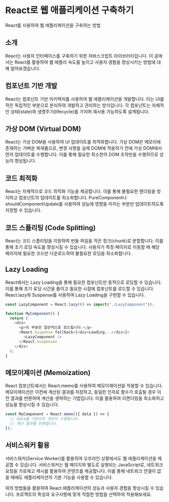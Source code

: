 # React로 웹 애플리케이션 구축하기

React를 사용하여 웹 애플리케이션을 구축하는 방법

## 소개

React는 사용자 인터페이스를 구축하기 위한 자바스크립트 라이브러리입니다. 이 글에서는 React를 활용하여 웹 애플리
속도를 높이고 사용자 경험을 향상시키는 방법에 대해 알아보겠습니다.

## 컴포넌트 기반 개발

React는 컴포넌트 기반 아키텍처를 사용하여 웹 애플리케이션을 개발합니다. 이는 UI를 작은 독립적인 부분으로 분리하여 개발하고 관리하는 방식입니다. 각 컴포넌트는 자체적인 상태(state)와 생명주기(lifecycle)를 가지며 재사용 가능하도록 설계됩니다.

## 가상 DOM (Virtual DOM)

React는 가상 DOM을 사용하여 UI 업데이트를 최적화합니다. 가상 DOM은 메모리에 존재하는 가벼운 복제품으로, 변경 사항을 실제 DOM에 적용하기 전에 가상 DOM에서 먼저 업데이트를 수행합니다. 이를 통해 필요한 최소한의 DOM 조작만을 수행하므로 성능이 향상됩니다.

## 코드 최적화

React는 자체적으로 코드 최적화 기능을 제공합니다. 이를 통해 불필요한 렌더링을 방지하고 컴포넌트의 업데이트를 최소화합니다. PureComponent나 shouldComponentUpdate를 사용하여 성능에 영향을 미치는 부분만 업데이트하도록 지정할 수 있습니다.

## 코드 스플리팅 (Code Splitting)

React는 코드 스플리팅을 지원하여 번들 파일을 작은 청크(chunk)로 분할합니다. 이를 통해 초기 로딩 속도를 향상시킬 수 있습니다. 사용자가 특정 페이지로 이동할 때 해당 페이지에 필요한 코드만 다운로드하여 불필요한 로딩을 최소화합니다.

## Lazy Loading

React에서는 Lazy Loading을 통해 필요한 컴포넌트만 동적으로 로딩할 수 있습니다. 이를 통해 초기 로딩 시간을 줄이고 필요한 시점에 컴포넌트를 로드할 수 있습니다. React.lazy와 Suspense를 사용하여 Lazy Loading을 구현할 수 있습니다.

```js
const LazyComponent = React.lazy(() => import("./LazyComponent"));

function MyComponent() {
  return (
    <div>
      <p>이 부분은 일반적으로 로드됩니다.</p>
      <React.Suspense fallback={<div>Loading...</div>}>
        <LazyComponent />
      </React.Suspense>
    </div>
  );
}
```

## 메모이제이션 (Memoization)

React 컴포넌트에서는 React.memo를 사용하여 메모이제이션을 적용할 수 있습니다. 메모이제이션은 이전에 계산된 결과를 저장하고, 동일한 인자로 함수가 호출될 경우 이전 결과를 반환하여 계산을 생략하는 기법입니다. 이를 활용하여 리렌더링을 최소화하고 성능을 향상시킬 수 있습니다.

```js
const MyComponent = React.memo(({ data }) => {
  // data를 기반으로 계산이 수행됩니다.
  // 계산 결과를 반환합니다.
});
```

## 서비스워커 활용

서비스워커(Service Worker)를 활용하여 오프라인 상황에서도 웹 애플리케이션을 제공할 수 있습니다. 서비스워커는 웹 페이지와 별도로 실행되는 JavaScript로, 네트워크 요청을 가로채고 캐시를 활용하여 콘텐츠를 제공합니다. 이를 통해 네트워크 연결이 없을 때에도 애플리케이션의 기본 기능을 사용할 수 있습니다.

위의 방법들을 활용하여 React 애플리케이션의 성능과 사용자 경험을 향상시킬 수 있습니다. 프로젝트의 특성과 요구사항에 맞게 적절한 방법을 선택하여 적용해보세요.
